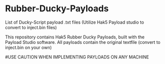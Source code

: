 # Rubber-Ducky-Payloads
List of Ducky-Script payload .txt files (Utilize Hak5 Payload studio to convert to inject.bin files)

This repository contains Hak5 Rubber Ducky Payloads, built with the Payload Studio software. 
All payloads contain the original textfile (convert to inject.bin on your own)

#USE CAUTION WHEN IMPLEMENTING PAYLOADS ON ANY MACHINE
